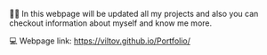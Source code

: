 ✍🏼 In this webpage will be updated all my projects and also you can checkout information about myself and know me more.

💻 Webpage link: https://viltov.github.io/Portfolio/
